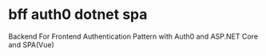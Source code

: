 # bff auth0 dotnet spa
Backend For Frontend Authentication Pattern with Auth0 and ASP.NET Core and SPA(Vue)

